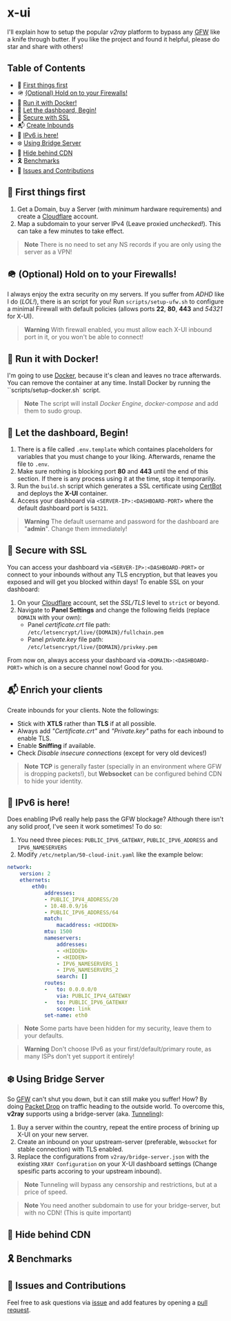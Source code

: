 # x-ui
I'll explain how to setup the popular *v2ray* platform to bypass any [GFW](https://en.wikipedia.org/wiki/Great_Firewall) like a knife through butter. If you like the project and found it helpful, please do star and share with others!

## Table of Contents
- 💫 [First things first](https://github.com/keivanipchihagh/x-ui#-first-things-first)
- 🪖 [(Optional) Hold on to your Firewalls!](https://github.com/keivanipchihagh/x-ui#-optional-hold-on-to-your-firewalls)
- 🐳 [Run it with Docker!](https://github.com/keivanipchihagh/x-ui#-run-it-with-docker)
- 🚀 [Let the dashboard, Begin!](https://github.com/keivanipchihagh/x-ui#-let-the-dashboard-begin)
- 🔐 [Secure with SSL](https://github.com/keivanipchihagh/x-ui#-secure-with-ssl)
- 📬 [Create Inbounds](https://github.com/keivanipchihagh/x-ui#-enrich-your-clients)
- 👻 [IPv6 is here!](https://github.com/keivanipchihagh/x-ui#-ipv6-is-here)
- ❄️ [Using Bridge Server](https://github.com/keivanipchihagh/x-ui#-using-bridge-server)
- 🧱 [Hide behind CDN](https://github.com/keivanipchihagh/x-ui#-hide-behind-cdn)
- 🎗️ [Benchmarks](https://github.com/keivanipchihagh/x-ui#-benchmarks)
- 🤝 [Issues and Contributions](https://github.com/keivanipchihagh/x-ui#-issues-and-contributions)

## 💫 First things first
1. Get a Domain, buy a Server (with *minimum* hardware requirements) and create a [Cloudflare](https://cloudflare.com/) account.
2. Map a subdomain to your server IPv4 (Leave proxied *unchecked!*). This can take a few minutes to take effect.

> **Note**
> There is no need to set any NS records if you are only using the server as a VPN!

## 🪖 (Optional) Hold on to your Firewalls!
I always enjoy the extra security on my servers. If you suffer from *ADHD* like I do (*LOL!*), there is an script for you! Run `scripts/setup-ufw.sh` to configure a minimal Firewall with default policies (allows ports **22**, **80**, **443** and *54321* for X-UI).

> **Warning**
> With firewall enabled, you must allow each X-UI inbound port in it, or you won't be able to connect!

## 🐳 Run it with Docker! 
I'm going to use [Docker](https://www.docker.com/), because it's clean and leaves no trace afterwards. You can remove the container at any time. Install Docker by running the ``scripts/setup-docker.sh` script.

> **Note**
> The script will install *Docker Engine*, *docker-compose* and add them to sudo group.

## 🚀 Let the dashboard, Begin!
1. There is a file called `.env.template` which containes placeholders for variables that you must change to your liking. Afterwards, rename the file to `.env`.
2. Make sure nothing is blocking port **80** and **443** until the end of this section. If there is any process using it at the time, stop it temporarily.
3. Run the `build.sh` script which generates a SSL certificate using [CertBot](https://certbot.eff.org/) and deploys the **X-UI** container.
4. Access your dashboard via `<SERVER-IP>:<DASHBOARD-PORT>` where the default dashboard port is `54321`.

> **Warning**
> The default username and password for the dashboard are "**admin**". Change them immediately!

## 🔐 Secure with SSL
You can access your dashboard via `<SERVER-IP>:<DASHBOARD-PORT>` or connect to your inbounds without any TLS encryption, but that leaves you exposed and will get you blocked within days! To enable SSL on your dashboard:
1. On your [Cloudflare](https://cloudflare.com/) account, set the *SSL/TLS* level to `strict` or beyond.
2. Navigate to **Panel Settings** and change the following fields (replace `DOMAIN` with your own):
    - Panel *certificate.crt* file path: `/etc/letsencrypt/live/{DOMAIN}/fullchain.pem`
    - Panel *private.key* file path: `/etc/letsencrypt/live/{DOMAIN}/privkey.pem`

From now on, always access your dashboard via `<DOMAIN>:<DASHBOARD-PORT>` which is on a secure channel now! Good for you.

## 📬 Enrich your clients
Create inbounds for your clients. Note the followings:
- Stick with **XTLS** rather than **TLS** if at all possible.
- Always add *"Certificate.crt"* and *"Private.key"* paths for each inbound to enable TLS.
- Enable **Sniffing** if available.
- Check *Disable insecure connections* (except for very old devices!)

> **Note**
> **TCP** is generally faster (specially in an environment where GFW is dropping packets!), but **Websocket** can be configured behind CDN to hide your identity.

## 👻 IPv6 is here!
Does enabling IPv6 really help pass the GFW blockage? Although there isn't any solid proof, I've seen it work sometimes! To do so:
1. You need three pieces: `PUBLIC_IPV6_GATEWAY`, `PUBLIC_IPV6_ADDRESS` and `IPV6_NAMESERVERS`
2. Modify `/etc/netplan/50-cloud-init.yaml` like the example below:
```yaml
network:
    version: 2
    ethernets:
        eth0:
            addresses:
            - PUBLIC_IPV4_ADDRESS/20
            - 10.48.0.9/16
            - PUBLIC_IPV6_ADDRESS/64
            match:
                macaddress: <HIDDEN>
            mtu: 1500
            nameservers:
                addresses:
                - <HIDDEN>
                - <HIDDEN>
                - IPV6_NAMESERVERS_1
                - IPV6_NAMESERVERS_2
                search: []
            routes:
            -   to: 0.0.0.0/0
                via: PUBLIC_IPV4_GATEWAY
            -   to: PUBLIC_IPV6_GATEWAY
                scope: link
            set-name: eth0
```

> **Note**
> Some parts have been hidden for my security, leave them to your defaults.

> **Warning**
> Don't choose IPv6 as your first/default/primary route, as many ISPs don't yet support it entirely!

## ❄️ Using Bridge Server
So [GFW](https://en.wikipedia.org/wiki/Great_Firewall) can't shut you down, but it can still make you suffer! How? By doing [Packet Drop](https://geneva.cs.umd.edu/posts/fully-encrypted-traffic/en/) on traffic heading to the outside world. To overcome this, **v2ray** supports using a bridge-server (aka.  [Tunneling](https://traefik.io/glossary/network-tunneling/)):
1. Buy a server within the country, repeat the entire process of brining up X-UI on your new server.
2. Create an inbound on your upstream-server (preferable, `Websocket` for stable connection) with TLS enabled.
3. Replace the configurations from `v2ray/bridge-server.json` with the existing `XRAY Configuration` on your X-UI dashboard settings (Change spesific parts accoring to your upstream inbound).

> **Note**
> Tunneling will bypass any censorship and restrictions, but at a price of speed.

> **Note**
> You need another subdomain to use for your bridge-server, but with no CDN! (This is quite important)

## 🧱 Hide behind CDN

## 🎗️ Benchmarks

## 🤝 Issues and Contributions
Feel free to ask questions via [issue](https://github.com/keivanipchihagh/xui-trojan/issues/new) and add features by opening a [pull request](https://github.com/keivanipchihagh/xui-trojan/pulls).

